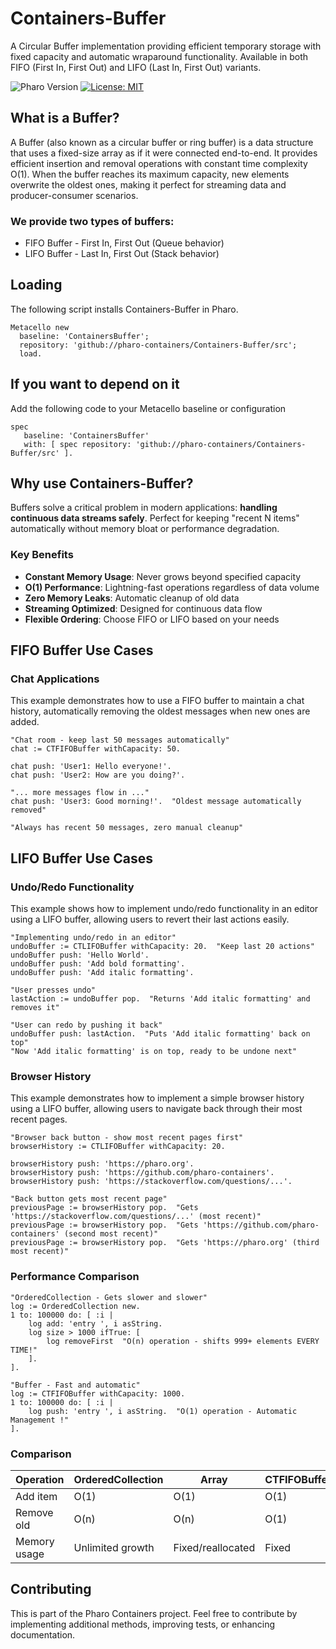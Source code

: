 # Containers-Buffer
A Circular Buffer implementation providing efficient temporary storage with fixed capacity and automatic wraparound functionality. Available in both FIFO (First In, First Out) and LIFO (Last In, First Out) variants.

![Pharo Version](https://img.shields.io/badge/Pharo-10+-blue)
[![License: MIT](https://img.shields.io/badge/License-MIT-green.svg)](LICENSE)

## What is a Buffer?

A Buffer (also known as a circular buffer or ring buffer) is a data structure that uses a fixed-size array as if it were connected end-to-end. It provides efficient insertion and removal operations with constant time complexity O(1). When the buffer reaches its maximum capacity, new elements overwrite the oldest ones, making it perfect for streaming data and producer-consumer scenarios.

### We provide two types of buffers:
- FIFO Buffer - First In, First Out (Queue behavior)
- LIFO Buffer - Last In, First Out (Stack behavior)

## Loading 
The following script installs Containers-Buffer in Pharo.

```smalltalk
Metacello new
  baseline: 'ContainersBuffer';
  repository: 'github://pharo-containers/Containers-Buffer/src';
  load.
```

## If you want to depend on it 

Add the following code to your Metacello baseline or configuration 

```smalltalk
spec 
   baseline: 'ContainersBuffer' 
   with: [ spec repository: 'github://pharo-containers/Containers-Buffer/src' ].
```

## Why use Containers-Buffer?
Buffers solve a critical problem in modern applications: **handling continuous data streams safely**. Perfect for keeping "recent N items" automatically without memory bloat or performance degradation.

### Key Benefits
- **Constant Memory Usage**: Never grows beyond specified capacity
- **O(1) Performance**: Lightning-fast operations regardless of data volume  
- **Zero Memory Leaks**: Automatic cleanup of old data
- **Streaming Optimized**: Designed for continuous data flow
- **Flexible Ordering**: Choose FIFO or LIFO based on your needs


## FIFO Buffer Use Cases

### Chat Applications
This example demonstrates how to use a FIFO buffer to maintain a chat history, automatically removing the oldest messages when new ones are added.

```smalltalk
"Chat room - keep last 50 messages automatically"
chat := CTFIFOBuffer withCapacity: 50.

chat push: 'User1: Hello everyone!'.
chat push: 'User2: How are you doing?'.

"... more messages flow in ..."
chat push: 'User3: Good morning!'.  "Oldest message automatically removed"

"Always has recent 50 messages, zero manual cleanup"
```

## LIFO Buffer Use Cases

### Undo/Redo Functionality
This example shows how to implement undo/redo functionality in an editor using a LIFO buffer, allowing users to revert their last actions easily.

```smalltalk
"Implementing undo/redo in an editor"
undoBuffer := CTLIFOBuffer withCapacity: 20.  "Keep last 20 actions"
undoBuffer push: 'Hello World'.
undoBuffer push: 'Add bold formatting'.
undoBuffer push: 'Add italic formatting'.

"User presses undo"
lastAction := undoBuffer pop.  "Returns 'Add italic formatting' and removes it"

"User can redo by pushing it back"
undoBuffer push: lastAction.  "Puts 'Add italic formatting' back on top"
"Now 'Add italic formatting' is on top, ready to be undone next"
```

### Browser History
This example demonstrates how to implement a simple browser history using a LIFO buffer, allowing users to navigate back through their most recent pages.

```smalltalk
"Browser back button - show most recent pages first"
browserHistory := CTLIFOBuffer withCapacity: 20.

browserHistory push: 'https://pharo.org'.
browserHistory push: 'https://github.com/pharo-containers'.
browserHistory push: 'https://stackoverflow.com/questions/...'.

"Back button gets most recent page"
previousPage := browserHistory pop.  "Gets 'https://stackoverflow.com/questions/...' (most recent)"
previousPage := browserHistory pop.  "Gets 'https://github.com/pharo-containers' (second most recent)"
previousPage := browserHistory pop.  "Gets 'https://pharo.org' (third most recent)"
```


### Performance Comparison
```smalltalk
"OrderedCollection - Gets slower and slower"
log := OrderedCollection new.
1 to: 100000 do: [ :i |
    log add: 'entry ', i asString.
    log size > 1000 ifTrue: [ 
        log removeFirst  "O(n) operation - shifts 999+ elements EVERY TIME!"
    ].
].

"Buffer - Fast and automatic"
log := CTFIFOBuffer withCapacity: 1000.
1 to: 100000 do: [ :i |
    log push: 'entry ', i asString.  "O(1) operation - Automatic Management !"
].
```
### Comparison
| Operation | OrderedCollection | Array | CTFIFOBuffer |
|-----------|------------------|--------|-------------|
| Add item | O(1) | O(1) | O(1) |
| Remove old | O(n) | O(n) | O(1) |
| Memory usage | Unlimited growth | Fixed/reallocated | Fixed |


## Contributing

This is part of the Pharo Containers project. Feel free to contribute by implementing additional methods, improving tests, or enhancing documentation.